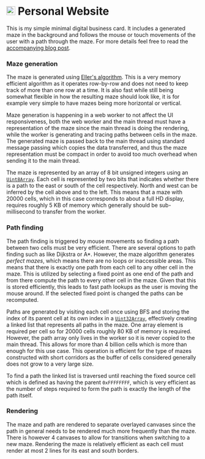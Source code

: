 # <span><img src="https://svgshare.com/i/8it.svg" width="23px" height="23px">&nbsp;Personal Website</span>

This is my simple minimal digital business card. It includes a generated maze in the background and follows the mouse or touch movements of the user with a path through the maze. For more details feel free to read the [accompanying blog post](https://medium.com/@johngranstrom/making-a-digital-business-card-in-5-kb-77dca36ce31b).

### Maze generation

The maze is generated using [Eller's algorithm](http://weblog.jamisbuck.org/2010/12/29/maze-generation-eller-s-algorithm). This is a very memory efficient algorithm as it operates row-by-row and does not need to keep track of more than one row at a time. It is also fast while still being somewhat flexible in how the resulting maze should look like, it is for example very simple to have mazes being more horizontal or vertical.

Maze generation is happening in a web worker to not affect the UI responsiveness, both the web worker and the main thread must have a representation of the maze since the main thread is doing the rendering, while the worker is generating and tracing paths between cells in the maze. The generated maze is passed back to the main thread using standard message passing which copies the data transferred, and thus the maze representation must be compact in order to avoid too much overhead when sending it to the main thread.

The maze is represented by an array of 8 bit unsigned integers using an [`Uint8Array`](https://developer.mozilla.org/en-US/docs/Web/JavaScript/Reference/Global_Objects/Uint8Array). Each cell is represented by two bits that indicates whether there is a path to the east or south of the cell respectively. North and west can be inferred by the cell above and to the left. This means that a maze with 20000 cells, which in this case corresponds to about a full HD display, requires roughly 5 KB of memory which generally should be sub-millisecond to transfer from the worker.

### Path finding

The path finding is triggered by mouse movements so finding a path between two cells must be very efficient. There are several options to path finding such as like Dijkstra or A*. However, the maze algorithm generates *perfect mazes*, which means there are no loops or inaccessible areas. This means that there is exactly one path from each cell to any other cell in the maze. This is utilized by selecting a fixed point as one end of the path and from there compute the path to every other cell in the maze. Given that this is stored efficiently, this leads to fast path lookups as the user is moving the mouse around. If the selected fixed point is changed the paths can be recomputed.

Paths are generated by visiting each cell once using BFS and storing the index of its parent cell at its own index in a [`Uint32Array`](https://developer.mozilla.org/en-US/docs/Web/JavaScript/Reference/Global_Objects/Uint32Array), effectively creating a linked list that represents all paths in the maze. One array element is required per cell so for 20000 cells roughly 80 KB of memory is required. However, the path array only lives in the worker so it is never copied to the main thread. This allows for more than 4 billion cells which is more than enough for this use case. This operation is efficient for the type of mazes constructed with short corridors as the buffer of cells considered generally does not grow to a very large size.

To find a path the linked list is traversed until reaching the fixed source cell which is defined as having the parent `0xFFFFFFFF`, which is very efficient as the number of steps required to form the path is exactly the length of the path itself.

### Rendering

The maze and path are rendered to separate overlayed canvases since the path in general needs to be rendered much more frequently than the maze. There is however 4 canvases to allow for transitions when switching to a new maze. Rendering the maze is relatively efficient as each cell must render at most 2 lines for its east and south borders.
